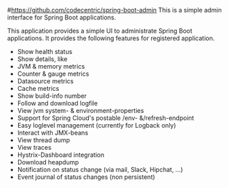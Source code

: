 #https://github.com/codecentric/spring-boot-admin
This is a simple admin interface for Spring Boot applications.

This application provides a simple UI to administrate Spring Boot applications. It provides the following features for registered application.

* Show health status
* Show details, like
* JVM & memory metrics
* Counter & gauge metrics
* Datasource metrics
* Cache metrics
* Show build-info number
* Follow and download logfile
* View jvm system- & environment-properties
* Support for Spring Cloud's postable /env- &/refresh-endpoint
* Easy loglevel management (currently for Logback only)
* Interact with JMX-beans
* View thread dump
* View traces
* Hystrix-Dashboard integration
* Download heapdump
* Notification on status change (via mail, Slack, Hipchat, ...)
* Event journal of status changes (non persistent)